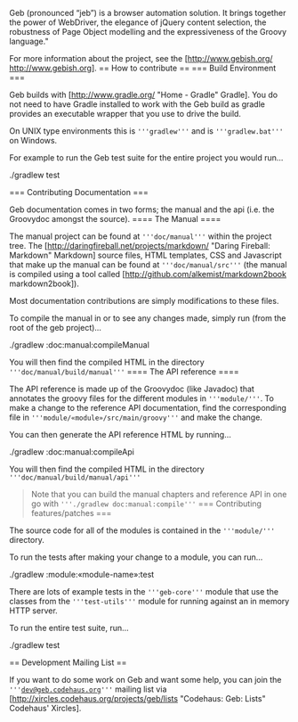 Geb (pronounced “jeb”) is a browser automation solution. It brings together the power of WebDriver, the elegance of jQuery content selection, the robustness of Page Object modelling and the expressiveness of the Groovy language."

For more information about the project, see the [http://www.gebish.org/ http://www.gebish.org].
== How to contribute ==
=== Build Environment ===

Geb builds with [http://www.gradle.org/ "Home - Gradle" Gradle]. You do not need to have Gradle installed to work with the Geb build as gradle provides an executable wrapper that you use to drive the build.

On UNIX type environments this is <code>'''gradlew'''</code> and is <code>'''gradlew.bat'''</code> on Windows.

For example to run the Geb test suite for the entire project you would run…

<syntaxhighlight lang="text">
./gradlew test
</syntaxhighlight>


=== Contributing Documentation ===

Geb documentation comes in two forms; the manual and the api (i.e. the Groovydoc amongst the source).
==== The Manual ====

The manual project can be found at <code>'''doc/manual'''</code> within the project tree. The [http://daringfireball.net/projects/markdown/ "Daring Fireball: Markdown" Markdown] source files, HTML templates, CSS and Javascript that make up the manual can be found at <code>'''doc/manual/src'''</code> (the manual is compiled using a tool called [http://github.com/alkemist/markdown2book markdown2book]).

Most documentation contributions are simply modifications to these files.

To compile the manual in or to see any changes made, simply run (from the root of the geb project)…

<syntaxhighlight lang="text">
./gradlew :doc:manual:compileManual
</syntaxhighlight>


You will then find the compiled HTML in the directory <code>'''doc/manual/build/manual'''</code>
==== The API reference ====

The API reference is made up of the Groovydoc (like Javadoc) that annotates the groovy files for the different modules in <code>'''module/'''</code>. To make a change to the reference API documentation, find the corresponding file in <code>'''module/«module»/src/main/groovy'''</code> and make the change.

You can then generate the API reference HTML by running…

<syntaxhighlight lang="text">
./gradlew :doc:manual:compileApi
</syntaxhighlight>


You will then find the compiled HTML in the directory <code>'''doc/manual/build/manual/api'''</code>

> Note that you can build the manual chapters and reference API in one go with <code>'''./gradlew doc:manual:compile'''</code>
=== Contributing features/patches ===

The source code for all of the modules is contained in the <code>'''module/'''</code> directory.

To run the tests after making your change to a module, you can run…

<syntaxhighlight lang="text">
./gradlew :module:«module-name»:test
</syntaxhighlight>


There are lots of example tests in the <code>'''geb-core'''</code> module that use the classes from the <code>'''test-utils'''</code> module for running against an in memory HTTP server.

To run the entire test suite, run…

<syntaxhighlight lang="text">
./gradlew test
</syntaxhighlight>


== Development Mailing List ==

If you want to do some work on Geb and want some help, you can join the <code>'''dev@geb.codehaus.org'''</code> mailing list via [http://xircles.codehaus.org/projects/geb/lists "Codehaus: Geb: Lists" Codehaus' Xircles].